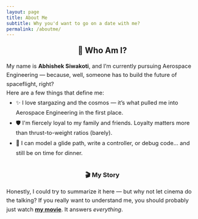 ```yaml
---
layout: page
title: About Me
subtitle: Why you'd want to go on a date with me?
permalink: /aboutme/
---
```


<h2 style="text-align: center; margin-top: 1em;">👋 Who Am I?</h2>

<p style="max-width: 800px; margin: auto; font-size: 1.05em; line-height: 1.6;">
  My name is <strong>Abhishek Siwakoti</strong>, and I’m currently pursuing Aerospace Engineering — because, well, someone has to build the future of spaceflight, right?
</p>

<p style="max-width: 800px; margin: auto; font-size: 1.05em; line-height: 1.6;">
  Here are a few things that define me:
</p>

<ul style="max-width: 800px; margin: auto; font-size: 1.05em; line-height: 1.8;">
  <li>✨ I love stargazing and the cosmos — it’s what pulled me into Aerospace Engineering in the first place.</li>
  <li>🛡️ I'm fiercely loyal to my family and friends. Loyalty matters more than thrust-to-weight ratios (barely).</li>
  <li>📐 I can model a glide path, write a controller, or debug code... and still be on time for dinner.</li>
</ul>

<h3 style="text-align: center; margin-top: 2em;">🎬 My Story</h3>

<p style="max-width: 800px; margin: auto; font-size: 1.05em; line-height: 1.6;">
  Honestly, I could try to summarize it here — but why not let cinema do the talking? If you really want to understand me, you should probably just watch 
  <a href="https://en.wikipedia.org/wiki/The_Princess_Bride_%28film%29" target="_blank"><strong>my movie</strong></a>. It answers <em>everything</em>.
</p>
